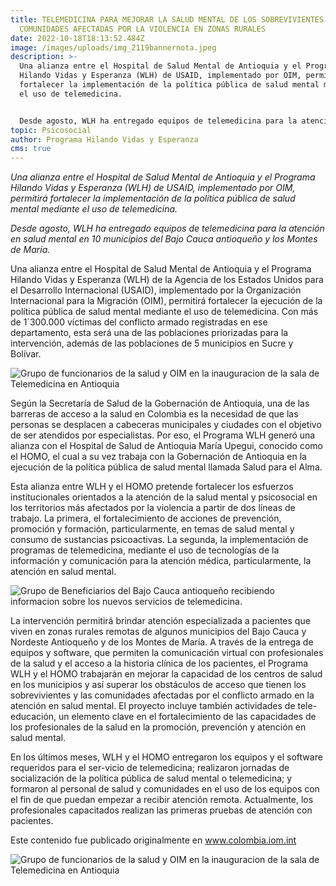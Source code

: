 ```yaml
---
title: TELEMEDICINA PARA MEJORAR LA SALUD MENTAL DE LOS SOBREVIVIENTES Y
  COMUNIDADES AFECTADAS POR LA VIOLENCIA EN ZONAS RURALES
date: 2022-10-18T18:13:52.484Z
image: /images/uploads/img_2119bannernota.jpeg
description: >-
  Una alianza entre el Hospital de Salud Mental de Antioquia y el Programa
  Hilando Vidas y Esperanza (WLH) de USAID, implementado por OIM, permitirá
  fortalecer la implementación de la política pública de salud mental mediante
  el uso de telemedicina.


  Desde agosto, WLH ha entregado equipos de telemedicina para la atención en salud mental en 10 municipios del Bajo Cauca antioqueño y los Montes de María.
topic: Psicosocial
author: Programa Hilando Vidas y Esperanza
cms: true
---
```

*Una alianza entre el Hospital de Salud Mental de Antioquia y el Programa Hilando Vidas y Esperanza (WLH) de USAID, implementado por OIM, permitirá fortalecer la implementación de la política pública de salud mental mediante el uso de telemedicina.*

*Desde agosto, WLH ha entregado equipos de telemedicina para la atención en salud mental en 10 municipios del Bajo Cauca antioqueño y los Montes de María.*

Una alianza entre el Hospital de Salud Mental de Antioquia y el Programa Hilando Vidas y Esperanza (WLH) de la Agencia de los Estados Unidos para el Desarrollo Internacional (USAID), implementado por la Organización Internacional para la Migración (OIM), permitirá fortalecer la ejecución de la política pública de salud mental mediante el uso de telemedicina. Con más de 1´300.000 víctimas del conflicto armado registradas en ese departamento, esta será una de las poblaciones priorizadas para la intervención, además de las poblaciones de 5 municipios en Sucre y Bolívar.

![Grupo de funcionarios de la salud y OIM en la inauguracion de la sala de Telemedicina en Antioquia](https://colombia.iom.int/sites/g/files/tmzbdl1011/files/images/Notas/IMG_2095od.jpg "Grupo de funcionarios de la salud y OIM en la inauguracion de la sala de Telemedicina en Antioquia")

Según la Secretaría de Salud de la Gobernación de Antioquia, una de las barreras de acceso a la salud en Colombia es la necesidad de que las personas se desplacen a cabeceras municipales y ciudades con el objetivo de ser atendidos por especialistas. Por eso, el Programa WLH generó una alianza con el Hospital de Salud de Antioquia María Upegui, conocido como el HOMO, el cual a su vez trabaja con la Gobernación de Antioquia en la ejecución de la política pública de salud mental llamada Salud para el Alma. 

Esta alianza entre WLH y el HOMO pretende fortalecer los esfuerzos institucionales orientados a la atención de la salud mental y psicosocial en los territorios más afectados por la violencia a partir de dos líneas de trabajo. La primera, el fortalecimiento de acciones de prevención, promoción y formación, particularmente, en temas de salud mental y consumo de sustancias psicoactivas. La segunda, la implementación de programas de telemedicina, mediante el uso de tecnologías de la información y comunicación para la atención médica, particularmente, la atención en salud mental.

![Grupo de Beneficiarios del Bajo Cauca antioqueño recibiendo informacion sobre los nuevos servicios de telemedicina.](https://colombia.iom.int/sites/g/files/tmzbdl1011/files/images/Notas/IMG_2144Mod.jpg "Grupo de Beneficiarios del Bajo Cauca antioqueño recibiendo informacion sobre los nuevos servicios de telemedicina.")

La intervención permitirá brindar atención especializada a pacientes que viven en zonas rurales remotas de algunos municipios del Bajo Cauca y Nordeste Antioqueño y de los Montes de María. A través de la entrega de equipos y software, que permiten la comunicación virtual con profesionales de la salud y el acceso a la historia clínica de los pacientes, el Programa WLH y el HOMO trabajarán en mejorar la capacidad de los centros de salud en los municipios y así superar los obstáculos de acceso que tienen los sobrevivientes y las comunidades afectadas por el conflicto armado en la atención en salud mental. El proyecto incluye también actividades de tele-educación, un elemento clave en el fortalecimiento de las capacidades de los profesionales de la salud en la promoción, prevención y atención en salud mental. 

En los últimos meses, WLH y el HOMO entregaron los equipos y el software requeridos para el ser-vicio de telemedicina; realizaron jornadas de socialización de la política pública de salud mental o telemedicina; y formaron al personal de salud y comunidades en el uso de los equipos con el fin de que puedan empezar a recibir atención remota. Actualmente, los profesionales capacitados realizan las primeras pruebas de atención con pacientes.

Este contenido fue publicado originalmente en www.colombia.iom.int

![Grupo de funcionarios de la salud y OIM en la inauguracion de la sala de Telemedicina en Antioquia](https://colombia.iom.int/sites/g/files/tmzbdl1011/files/images/Notas/WhatsApp%20Image%202022-09-07%20at%203.15.34%20PMMod.jpg "Grupo de funcionarios de la salud y OIM en la inauguracion de la sala de Telemedicina en Antioquia")